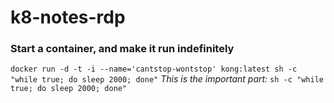 # k8-notes-rdp

### Start a container, and make it run indefinitely
`docker run -d -t -i --name='cantstop-wontstop' kong:latest sh -c "while true; do sleep 2000; done"`
*This is the important part:* `sh -c "while true; do sleep 2000; done"`
